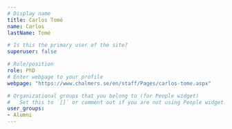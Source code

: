 ```yaml
---
# Display name
title: Carlos Tomé
name: Carlos
lastName: Tomé

# Is this the primary user of the site?
superuser: false

# Role/position
role: PhD
# Enter webpage to your profile
webpage: "https://www.chalmers.se/en/staff/Pages/carlos-tome.aspx"

# Organizational groups that you belong to (for People widget)
#   Set this to `[]` or comment out if you are not using People widget.
user_groups:
- Alumni
---
```

